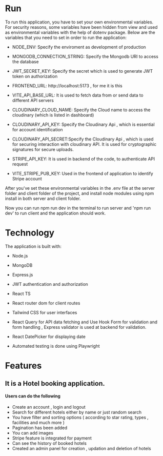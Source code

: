 # Run

To run this application, you have to set your own environmental variables. For security reasons, some variables have been hidden from view and used as environmental variables with the help of dotenv package. Below are the variables that you need to set in order to run the application:

- NODE_ENV: Specify the enviroment as development of production

- MONGODB_CONNECTION_STRING: Specify the Mongodb URI to access the database

- JWT_SECRET_KEY: Specify the secret which is used to generate JWT token on authorization

- FRONTEND_URL: http://localhost:5173 , for me it is this

- VITE_API_BASE_URL: It is used to fetch data from or send data to different API servers 

- CLOUDINARY_CLOUD_NAME: Specify the Cloud name to access the cloudinary (which is listed in dashboard)
  
- CLOUDINARY_API_KEY: Specify the Cloudinary Api , which is essential for account identification

- CLOUDINARY_API_SECRET:Specify the Cloudinary Api , which is used for securing interaction with cloudinary API. It is used for cryptographic signatures for secure uploads.

- STRIPE_API_KEY: It is used in backend of the code, to  authenticate API request

- VITE_STRIPE_PUB_KEY: Used in the frontend of  application to identify  Stripe account 




After you've set these environmental variables in the .env file at the server folder and client folder of the project, and install node modules using npm install in both server and client folder.

Now you can run npm run dev in the terminal to run server and 'npm run dev' to run client and the application should work.


# Technology

The application is built with:

- Node.js
  
- MongoDB
  
- Express.js
  
- JWT authentication and authorization
  
- React TS
  
- React router dom for client routes
  
- Tailwind CSS for user interfaces
  
- React Query for API data fetching and Use Hook Form for validation and form handling , Express validator is used at backend for validation.
  
- React DatePicker for displaying date

- Automated testing is done using Playwright


 # Features

 ## It is a Hotel booking application.

 #### Users can do the following

 - Create an account , login and logout
 - Search for different hotels either by name or just random search
 - You have filter and sorting options ( according to star rating, types , facilities and much more )
 - Pagination has been added
 - You can add images 
 - Stripe feature is integrated for payment 
 - Can see the history of booked hotels
 - Created an admin panel for creation , updation and deletion of hotels
